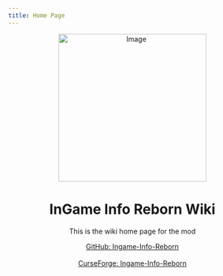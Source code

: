 ```yaml
---
title: Home Page
---
```


<div align="center">
    <img src="/Ingame-Info-Reborn-Wiki/logo.png" alt="Image" width="300"/>
    <h1>InGame Info Reborn Wiki</h1>
</div>

<div align="center">
    <p>This is the wiki home page for the mod</p>
    <a href="https://github.com/tttsaurus/Ingame-Info-Reborn" target="_blank">GitHub: Ingame-Info-Reborn</a><br><br>
    <a href="https://www.curseforge.com/minecraft/mc-mods/ingame-info-reborn" target="_blank">CurseForge: Ingame-Info-Reborn</a>
</div>
